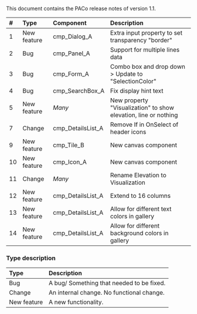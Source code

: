 This document contains the PACo release notes of version 1.1.

| # | Type | Component | Description |
| :--- | :--- | :--- | :--- |
| 1 | New feature | cmp_Dialog_A | Extra input property to set transparency "border" |
| 2 | Bug | cmp_Panel_A | Support for multiple lines data |
| 3 | Bug | cmp_Form_A | Combo box and drop down > Update to "SelectionColor" |
| 4 | Bug | cmp_SearchBox_A | Fix display hint text |
| 5 | New feature | *Many* | New property "Visualization" to show elevation, line or nothing |
| 7 | Change | cmp_DetailsList_A | Remove If in OnSelect of header icons |
| 9 | New feature | cmp_Tile_B | New canvas component |
| 10 | New feature | cmp_Icon_A | New canvas component |
| 11 | Change | *Many* | Rename Elevation to Visualization |
| 12 | New feature | cmp_DetailsList_A | Extend to 16 columns |
| 13 | New feature | cmp_DetailsList_A | Allow for different text colors in gallery |
| 14 | New feature | cmp_DetailsList_A | Allow for different background colors in gallery |

### Type description

| Type | Description |
| :--- | :--- |
| Bug | A bug/ Something that needed to be fixed. |
| Change | An internal change. No functional change. |
| New feature | A new functionality. |
